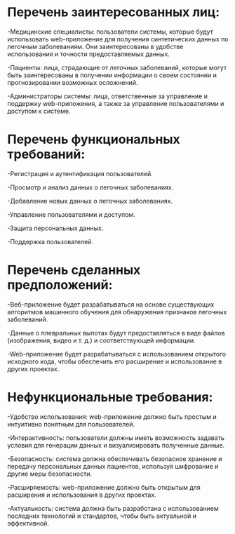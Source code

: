 # Перечень заинтересованных лиц: 
-Медицинские специалисты: пользователи системы, которые будут использовать web-приложение для получения синтетических данных по легочным заболеваниям. Они заинтересованы в удобстве использования и точности предоставляемых данных.

-Пациенты: лица, страдающие от легочных заболеваний, которые могут быть заинтересованы в получении информации о своем состоянии и прогнозировании возможных осложнений.

-Администраторы системы: лица, ответственные за управление и поддержку web-приложения, а также за управление пользователями и доступом к системе.

# Перечень функциональных требований:
-Регистрация и аутентификация пользователей.

-Просмотр и анализ данных о легочных заболеваниях.

-Добавление новых данных о легочных заболеваниях.

-Управление пользователями и доступом.

-Защита персональных данных.

-Поддержка пользователей.

# Перечень сделанных предположений:
-Веб-приложение будет разрабатываться на основе существующих алгоритмов машинного обучения для обнаружения признаков легочных заболеваний.

-Данные о плевральных выпотах будут предоставляться в виде файлов (изображения, видео и т. д.) и соответствующей информации.

-Web-приложение будет разрабатываться с использованием открытого исходного кода, чтобы обеспечить его расширение и использование в других проектах.

# Нефункциональные требования:
-Удобство использования: web-приложение должно быть простым и интуитивно понятным для пользователей.

-Интерактивность: пользователи должны иметь возможность задавать условия для генерации данных и визуализировать полученные данные.

-Безопасность: система должна обеспечивать безопасное хранение и передачу персональных данных пациентов, используя шифрование и другие меры безопасности.

-Расширяемость: web-приложение должно быть открытым для расширения и использования в других проектах.

-Актуальность: система должна быть разработана с использованием последних технологий и стандартов, чтобы быть актуальной и эффективной.
